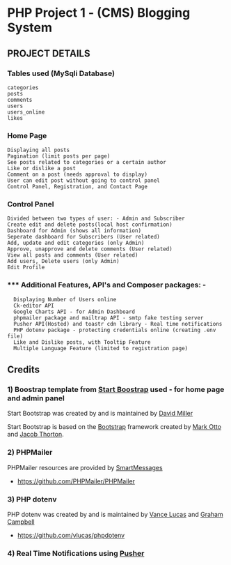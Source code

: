 # PHP Project 1 - (CMS) Blogging System

## PROJECT DETAILS 

### Tables used (MySqli Database)
    categories
    posts
    comments
    users
    users_online
    likes


### Home Page
    Displaying all posts
    Pagination (limit posts per page)
    See posts related to categories or a certain author
    Like or dislike a post
    Comment on a post (needs approval to display)
    User can edit post without going to control panel
    Control Panel, Registration, and Contact Page
   
  
### Control Panel
    Divided between two types of user: - Admin and Subscriber
    Create edit and delete posts(local host confirmation)
    Dashboard for Admin (shows all information)
    Seperate dashboard for Subscribers (User related)
    Add, update and edit categories (only Admin)
    Approve, unapprove and delete comments (User related)
    View all posts and comments (User related)
    Add users, Delete users (only Admin)
    Edit Profile


### *** Additional Features, API's and Composer packages: -
      Displaying Number of Users online
      Ck-editor API
      Google Charts API - for Admin Dashboard
      phpmailer package and mailtrap API - smtp fake testing server
      Pusher API(Hosted) and toastr cdn library - Real time notifications
      PHP dotenv package - protecting credentials online (creating .env file)
      Like and Dislike posts, with Tooltip Feature
      Multiple Language Feature (limited to registration page)
      

## Credits

### 1) Boostrap template from [Start Boostrap](https://startbootstrap.com/) used - for home page and admin panel 

Start Bootstrap was created by and is maintained by [David Miller](https://twitter.com/davidmillerskt)

Start Bootstrap is based on the [Bootstrap](http://getbootstrap.com/) framework created by [Mark Otto](https://twitter.com/mdo) and [Jacob Thorton](https://twitter.com/fat).

### 2) PHPMailer 

PHPMailer resources are provided by [SmartMessages](https://info.smartmessages.net/)

 * https://github.com/PHPMailer/PHPMailer
 
### 3) PHP dotenv 

PHP dotenv was created by and is maintained by [Vance Lucas](https://github.com/vlucas) and [Graham Campbell](https://twitter.com/GrahamJCampbell)

 * https://github.com/vlucas/phpdotenv
 
### 4) Real Time Notifications using [Pusher](https://github.com/pusher)
